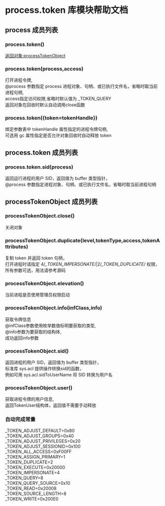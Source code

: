 # process.token 库模块帮助文档

<a id="process"></a>
## process 成员列表


<a id="process.token"></a>
### process.token() 
 [返回对象:processTokenObject](#processTokenObject)

<a id="process.token"></a>
### process.token(process,access) 
 打开进程令牌,  
@process 参数指定 process 进程对象、句柄、或已执行文件名，省略时取当前进程句柄,  
access指定访问权限,省略时默认值为 _TOKEN_QUERY  
返回对象在回收时默认自动调用close函数

<a id="process.token"></a>
### process.token({token=tokenHandle}) 
 绑定参数表中 tokenHandle 属性指定的进程令牌句柄,  
可选用 gc 属性指定是否允许对象回收时自动释放 token

<a id="process.token"></a>
## process.token 成员列表


<a id="process.token.sid"></a>
### process.token.sid(process) 
 返回运行进程的用户 SID，返回值为 buffer 类型指针，  
@process 参数指定进程对象、句柄、或已执行文件名，省略时取当前进程句柄

<a id="processTokenObject"></a>
## processTokenObject 成员列表


<a id="processTokenObject.close"></a>
### processTokenObject.close() 
 关闭对象

<a id="processTokenObject.duplicate"></a>
### processTokenObject.duplicate(level,tokenType,access,tokenAttributes) 
 复制 token 并返回 token 句柄，  
打开进程时请指定 4/*_TOKEN_IMPERSONATE*/|2/*_TOKEN_DUPLICATE*/ 权限，  
所有参数可选，用法请参考源码

<a id="processTokenObject.elevation"></a>
### processTokenObject.elevation() 
 当前进程是否使用管理员权限启动

<a id="processTokenObject.info"></a>
### processTokenObject.info(infClass,info) 
 获取令牌信息  
@infClass参数使用枚举数值标明要获取的类型,  
@info参数为要获取的结构体,  
成功返回info参数

<a id="processTokenObject.sid"></a>
### processTokenObject.sid() 
 返回进程的用户 SID，返回值为 buffer 类型指针，  
标准库 sys.acl 提供操作转换sid的函数，  
例如可用 sys.acl.sidToUserName 将 SID 转换为用户名

<a id="processTokenObject.user"></a>
### processTokenObject.user() 
 获取进程令牌的用户信息,  
返回TokenUser结构体，返回值不需要手动释放


### 自动完成常量
_TOKEN_ADJUST_DEFAULT=0x80  
_TOKEN_ADJUST_GROUPS=0x40  
_TOKEN_ADJUST_PRIVILEGES=0x20  
_TOKEN_ADJUST_SESSIONID=0x100  
_TOKEN_ALL_ACCESS=0xF00FF  
_TOKEN_ASSIGN_PRIMARY=1  
_TOKEN_DUPLICATE=2  
_TOKEN_EXECUTE=0x20000  
_TOKEN_IMPERSONATE=4  
_TOKEN_QUERY=8  
_TOKEN_QUERY_SOURCE=0x10  
_TOKEN_READ=0x20008  
_TOKEN_SOURCE_LENGTH=8  
_TOKEN_WRITE=0x200E0  
